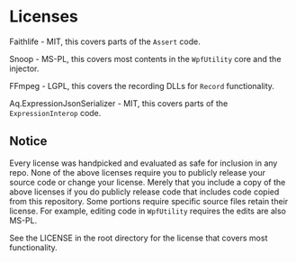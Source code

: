 # Licenses

Faithlife - MIT, this covers parts of the `Assert` code.

Snoop - MS-PL, this covers most contents in the `WpfUtility` core and the injector.

FFmpeg - LGPL, this covers the recording DLLs for `Record` functionality.

Aq.ExpressionJsonSerializer - MIT, this covers parts of the `ExpressionInterop` code.

## Notice

Every license was handpicked and evaluated as safe for inclusion in any repo. None of the above licenses require you to publicly release your source code or change your license. Merely that you include a copy of the above licenses if you do publicly release code that includes code copied from this repository. Some portions require specific source files retain their license. For example, editing code in `WpfUtility` requires the edits are also MS-PL.

See the LICENSE in the root directory for the license that covers most functionality.